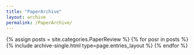 ```yaml
---
title: "PaperArchive"
layout: archive
permalink: /PaperArchive/
---
```


{% assign posts = site.categories.PaperReview %}
{% for posr in posts %} {% include archive-single.html type=page.entries_layout %} {% endfor %}
